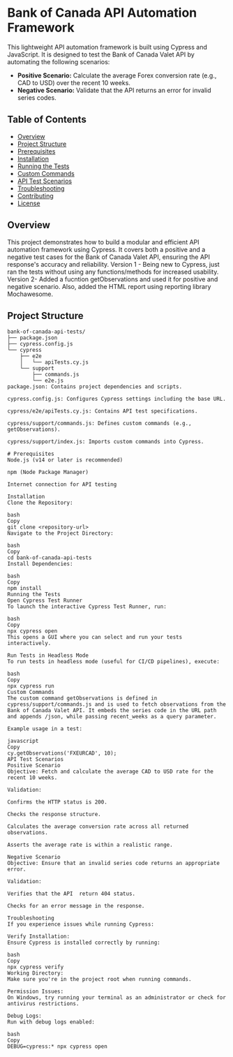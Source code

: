 # Bank of Canada API Automation Framework

This lightweight API automation framework is built using Cypress and JavaScript. It is designed to test the Bank of Canada Valet API by automating the following scenarios:

- **Positive Scenario:** Calculate the average Forex conversion rate (e.g., CAD to USD) over the recent 10 weeks.
- **Negative Scenario:** Validate that the API returns an error for invalid series codes.

## Table of Contents

- [Overview](#overview)
- [Project Structure](#project-structure)
- [Prerequisites](#prerequisites)
- [Installation](#installation)
- [Running the Tests](#running-the-tests)
- [Custom Commands](#custom-commands)
- [API Test Scenarios](#api-test-scenarios)
- [Troubleshooting](#troubleshooting)
- [Contributing](#contributing)
- [License](#license)

## Overview

This project demonstrates how to build a modular and efficient API automation framework using Cypress. It covers both a positive and a negative test cases for the Bank of Canada Valet API, ensuring the API response's accuracy and reliability. 
Version 1 - Being new to Cypress, just ran the tests without using any functions/methods for increased usability.
Version 2- Added a fucntion getObservations and used it for positive and negative scenario. Also, added the HTML report using reporting library Mochawesome.

## Project Structure

```plaintext
bank-of-canada-api-tests/
├── package.json
├── cypress.config.js
└── cypress
    ├── e2e
    │   └── apiTests.cy.js
    └── support
        ├── commands.js
        └── e2e.js
package.json: Contains project dependencies and scripts.

cypress.config.js: Configures Cypress settings including the base URL.

cypress/e2e/apiTests.cy.js: Contains API test specifications.

cypress/support/commands.js: Defines custom commands (e.g., getObservations).

cypress/support/index.js: Imports custom commands into Cypress.

# Prerequisites
Node.js (v14 or later is recommended)

npm (Node Package Manager)

Internet connection for API testing

Installation
Clone the Repository:

bash
Copy
git clone <repository-url>
Navigate to the Project Directory:

bash
Copy
cd bank-of-canada-api-tests
Install Dependencies:

bash
Copy
npm install
Running the Tests
Open Cypress Test Runner
To launch the interactive Cypress Test Runner, run:

bash
Copy
npx cypress open
This opens a GUI where you can select and run your tests interactively.

Run Tests in Headless Mode
To run tests in headless mode (useful for CI/CD pipelines), execute:

bash
Copy
npx cypress run
Custom Commands
The custom command getObservations is defined in cypress/support/commands.js and is used to fetch observations from the Bank of Canada Valet API. It embeds the series code in the URL path and appends /json, while passing recent_weeks as a query parameter.

Example usage in a test:

javascript
Copy
cy.getObservations('FXEURCAD', 10);
API Test Scenarios
Positive Scenario
Objective: Fetch and calculate the average CAD to USD rate for the recent 10 weeks.

Validation:

Confirms the HTTP status is 200.

Checks the response structure.

Calculates the average conversion rate across all returned observations.

Asserts the average rate is within a realistic range.

Negative Scenario
Objective: Ensure that an invalid series code returns an appropriate error.

Validation:

Verifies that the API  return 404 status.

Checks for an error message in the response.

Troubleshooting
If you experience issues while running Cypress:

Verify Installation:
Ensure Cypress is installed correctly by running:

bash
Copy
npx cypress verify
Working Directory:
Make sure you're in the project root when running commands.

Permission Issues:
On Windows, try running your terminal as an administrator or check for antivirus restrictions.

Debug Logs:
Run with debug logs enabled:

bash
Copy
DEBUG=cypress:* npx cypress open



